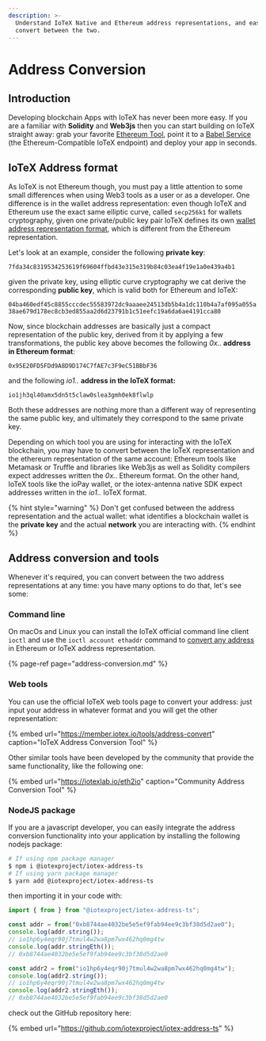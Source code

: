 ```yaml
---
description: >-
  Understand IoTeX Native and Ethereum address representations, and easily
  convert between the two.
---
```


# Address Conversion

## Introduction

Developing blockchain Apps with IoTeX has never been more easy. If you are a  familiar with **Solidity** and **Web3js** then you can start building on IoTeX straight away: grab your favorite [Ethereum Tool](../software-tools/ethereum-tools/), point it to a [Babel Service](../reference/babel-web3-api.md) \(the Ethereum-Compatible IoTeX endpoint\) and deploy your app in seconds.

## IoTeX Address format

As IoTeX is not Ethereum though, you must pay a little attention to some small differences when using Web3 tools as a user or as a developer. One difference is in the wallet address representation: even though IoTeX and Ethereum use the exact same elliptic curve, called `secp256k1` for wallets cryptography, given one private/public key pair IoTeX defines its own [wallet address representation format](accounts-cryptography.md), which is different from the Ethereum representation.

Let's look at an example, consider the following **private key**:  
  
`7fda34c8319534253619f69604ffbd43e315e319b84c03ea4f19e1a0e439a4b1`

given the private key, using elliptic curve cryptography we cat derive the corresponding **public key**, which is valid both for Ethereum and IoTeX:  
  
`04ba460edf45c8855cccdec55583972dc9aaaee24513db5b4a1dc110b4a7af095a055a38ae679d178ec8cb3ed855aa2d6d23791b1c51eefc19a6da6ae4191cca80`

Now, since blockchain addresses are basically just a compact representation of the public key, derived from it by applying a few transformations, the public key above becomes the following _0x.._ **address in Ethereum format**:

`0x95E20FD5FDd9A8D9D174C7fAE7c3F9eC51BBbF36`

and the following _io1.._ **address in the IoTeX format:**

`io1jh3ql40amx5dn5t5claw0slea3gmh0ek8flwlp`

Both these addresses are nothing more than a different way of representing the same public key, and ultimately they correspond to the same private key. 

Depending on which tool you are using for interacting with the IoTeX blockchain, you may have to convert between the IoTeX representation and the ethereum representation of the same account: Ethereum tools like Metamask or Truffle and libraries like Web3js as well as Solidity compilers expect addresses written the _0x._. Ethereum format. On the other hand, IoTeX tools like the ioPay wallet, or the iotex-antenna native SDK expect addresses written in the _io1.._ IoTeX format.

{% hint style="warning" %}
Don't get confused between the address representation and the actual wallet: what identifies a blockchain wallet is the **private key** and the actual **network** you are interacting with.
{% endhint %}

## Address conversion and tools

Whenever it's required, you can convert between the two address representations at any time: you have many options to do that, let's see some:

### Command line

On macOs and Linux you can install the IoTeX official command line client `ioctl` and use the `ioctl account ethaddr` command to [convert any address ](https://docs.iotex.io/reference/ioctl-cli-reference/accounts#iotex-eth-address-conversion)in Ethereum or IoTeX address representation.

{% page-ref page="address-conversion.md" %}

### Web tools

You can use the official IoTeX web tools page to convert your address: just input your address in whatever format and you will get the other representation:

{% embed url="https://member.iotex.io/tools/address-convert" caption="IoTeX Address Conversion Tool" %}

Other similar tools have been developed by the community that provide the same functionality, like the following one:

{% embed url="https://iotexlab.io/eth2io" caption="Community Address Conversion Tool" %}

### NodeJS package

If you are a javascript developer, you can easily integrate the address conversion functionality into your application by installing the following nodejs package:

```bash
# If using npm package manager
$ npm i @iotexproject/iotex-address-ts
# If using yarn package manager
$ yarn add @iotexproject/iotex-address-ts
```

then importing it in your code with:

```javascript
import { from } from "@iotexproject/iotex-address-ts";

const addr = from("0xb8744ae4032be5e5ef9fab94ee9c3bf38d5d2ae0");
console.log(addr.string());
// io1hp6y4eqr90j7tmul4w2wa8pm7wx462hq0mg4tw
console.log(addr.stringEth());
// 0xb8744ae4032be5e5ef9fab94ee9c3bf38d5d2ae0

const addr2 = from("io1hp6y4eqr90j7tmul4w2wa8pm7wx462hq0mg4tw");
console.log(addr2.string());
// io1hp6y4eqr90j7tmul4w2wa8pm7wx462hq0mg4tw
console.log(addr2.stringEth());
// 0xb8744ae4032be5e5ef9fab94ee9c3bf38d5d2ae0
```

check out the GitHub repository here:

{% embed url="https://github.com/iotexproject/iotex-address-ts" %}



